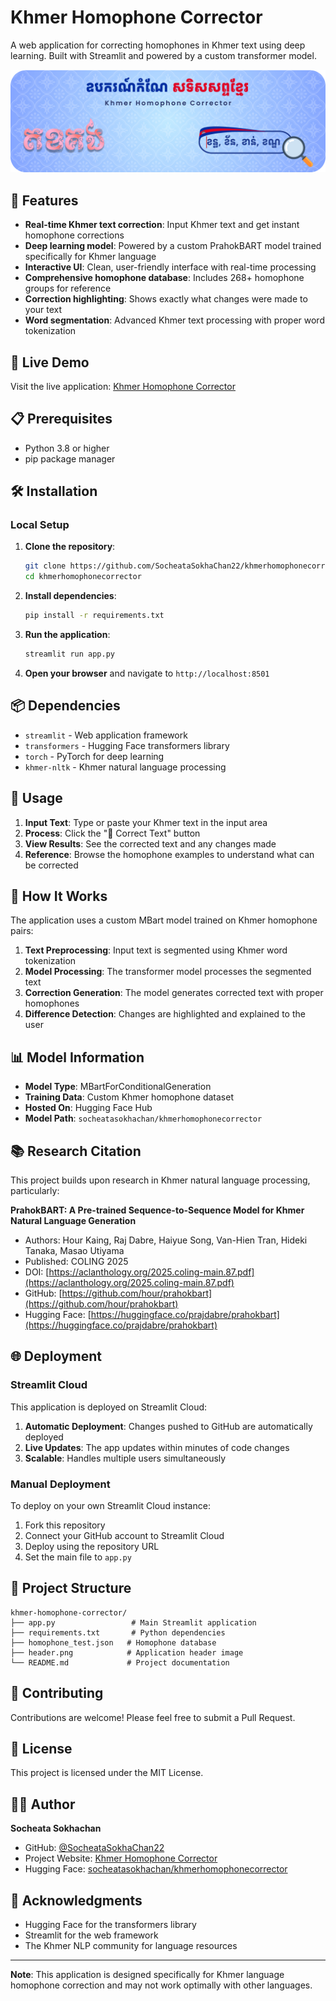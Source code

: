 # Khmer Homophone Corrector

A web application for correcting homophones in Khmer text using deep learning. Built with Streamlit and powered by a custom transformer model.

![Header](header.png)

## 🌟 Features

- **Real-time Khmer text correction**: Input Khmer text and get instant homophone corrections
- **Deep learning model**: Powered by a custom PrahokBART model trained specifically for Khmer language 
- **Interactive UI**: Clean, user-friendly interface with real-time processing
- **Comprehensive homophone database**: Includes 268+ homophone groups for reference
- **Correction highlighting**: Shows exactly what changes were made to your text
- **Word segmentation**: Advanced Khmer text processing with proper word tokenization

## 🚀 Live Demo

Visit the live application: [Khmer Homophone Corrector](https://khmerhomophonecorrector.streamlit.app)

## 📋 Prerequisites

- Python 3.8 or higher
- pip package manager

## 🛠️ Installation

### Local Setup

1. **Clone the repository**:
   ```bash
   git clone https://github.com/SocheataSokhaChan22/khmerhomophonecorrector.git
   cd khmerhomophonecorrector
   ```

2. **Install dependencies**:
   ```bash
   pip install -r requirements.txt
   ```

3. **Run the application**:
   ```bash
   streamlit run app.py
   ```

4. **Open your browser** and navigate to `http://localhost:8501`

## 📦 Dependencies

- `streamlit` - Web application framework
- `transformers` - Hugging Face transformers library
- `torch` - PyTorch for deep learning
- `khmer-nltk` - Khmer natural language processing

## 🎯 Usage

1. **Input Text**: Type or paste your Khmer text in the input area
2. **Process**: Click the "🔄 Correct Text" button
3. **View Results**: See the corrected text and any changes made
4. **Reference**: Browse the homophone examples to understand what can be corrected

## 🔧 How It Works

The application uses a custom MBart model trained on Khmer homophone pairs:

1. **Text Preprocessing**: Input text is segmented using Khmer word tokenization
2. **Model Processing**: The transformer model processes the segmented text
3. **Correction Generation**: The model generates corrected text with proper homophones
4. **Difference Detection**: Changes are highlighted and explained to the user

## 📊 Model Information

- **Model Type**: MBartForConditionalGeneration
- **Training Data**: Custom Khmer homophone dataset
- **Hosted On**: Hugging Face Hub
- **Model Path**: `socheatasokhachan/khmerhomophonecorrector`

## 📚 Research Citation

This project builds upon research in Khmer natural language processing, particularly:

**PrahokBART: A Pre-trained Sequence-to-Sequence Model for Khmer Natural Language Generation**
- Authors: Hour Kaing, Raj Dabre, Haiyue Song, Van-Hien Tran, Hideki Tanaka, Masao Utiyama
- Published: COLING 2025
- DOI: [https://aclanthology.org/2025.coling-main.87.pdf](https://aclanthology.org/2025.coling-main.87.pdf)
- GitHub: [https://github.com/hour/prahokbart](https://github.com/hour/prahokbart)
- Hugging Face: [https://huggingface.co/prajdabre/prahokbart](https://huggingface.co/prajdabre/prahokbart)

## 🌐 Deployment

### Streamlit Cloud

This application is deployed on Streamlit Cloud:

1. **Automatic Deployment**: Changes pushed to GitHub are automatically deployed
2. **Live Updates**: The app updates within minutes of code changes
3. **Scalable**: Handles multiple users simultaneously

### Manual Deployment

To deploy on your own Streamlit Cloud instance:

1. Fork this repository
2. Connect your GitHub account to Streamlit Cloud
3. Deploy using the repository URL
4. Set the main file to `app.py`

## 📁 Project Structure

```
khmer-homophone-corrector/
├── app.py                 # Main Streamlit application
├── requirements.txt       # Python dependencies
├── homophone_test.json   # Homophone database
├── header.png            # Application header image
└── README.md             # Project documentation
```

## 🤝 Contributing

Contributions are welcome! Please feel free to submit a Pull Request.

## 📄 License

This project is licensed under the MIT License.

## 👨‍💻 Author

**Socheata Sokhachan**
- GitHub: [@SocheataSokhaChan22](https://github.com/SocheataSokhaChan22)
- Project Website: [Khmer Homophone Corrector](https://sites.google.com/paragoniu.edu.kh/khmerhomophonecorrector/home)
- Hugging Face: [socheatasokhachan/khmerhomophonecorrector](https://huggingface.co/socheatasokhachan/khmerhomophonecorrector)

## 🙏 Acknowledgments

- Hugging Face for the transformers library
- Streamlit for the web framework
- The Khmer NLP community for language resources

---

**Note**: This application is designed specifically for Khmer language homophone correction and may not work optimally with other languages.
